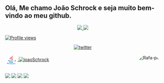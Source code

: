 ##  Olá, Me chamo João Schrock e seja muito  bem-vindo ao meu github.
<div align="center">
  <a href="https://https://github.com/JoaoSchrock">
  <img height="180em" src="https://github-readme-stats.vercel.app/api?username=joaoSchrock&show_icons=true&theme=rose_pine&include_all_commits=true&count_private=true"/>
  <img height="180em" src="https://github-readme-stats.vercel.app/api/top-langs/?username=JoaoSchrock&layout=compact&langs_count=7&theme=rose_pine"/>  
    <p align="left"> <img src="https://komarev.com/ghpvc/?username=joaoschrock&color=yellow" alt="Profile views" /> </p>
    <a href="https://twitter.com/joao_schrock" target="_blank">
  <img align="esquerda" src="https://img.shields.io/badge/-joaoschrock-05122A?style=flat&logo=twitter" alt="twitter"/>  

   
  
</div>
    
  
  <div style="display: inline_block"><br>

  <img align="center" alt="JAVA" height="30" width="40" src="https://github.com/devicons/devicon/blob/master/icons/java/java-original.svg">
  <img align="center" alt="joaoSchrock" height="30" width="40" src="https://cdn.jsdelivr.net/gh/devicons/devicon/icons/canva/canva-original.svg" />

   
  <img align="right" alt="Rafa-pic" height="110" style="border-radius:30px;" src="https://www.revistabula.com/wp/wp-content/uploads/2019/07/Sherlock-Holmes-co%CC%81pia-610x350.jpg">
    
          
  </div>
  
  ##
  
  <div> 
  <a href="https://www.youtube.com/channel/UC_-uuuZbY0AAt9CViNzvc-Q" target="_blank"><img src="https://img.shields.io/badge/YouTube-FF0000?style=for-the-badge&logo=youtube&logoColor=white" target="_blank"></a>
  <a href="https://www.instagram.com/joaoschrock/" target="_blank"><img src="https://img.shields.io/badge/-Instagram-%23E4405F?style=for-the-badge&logo=instagram&logoColor=white" target="_blank"></a>
  <a href = "https://mail.google.com/mail/joaoschrock@gmail.com"><img src="https://img.shields.io/badge/-Gmail-%23333?style=for-the-badge&logo=gmail&logoColor=white" target="_blank"></a> 
      <a href="https://www.linkedin.com/in/jo%C3%A3o-schrock-b36560209/" target="_blank"><img src="https://img.shields.io/badge/-LinkedIn-%230077B5?style=for-the-badge&logo=linkedin&logoColor=white" target="_blank"></a> 

    
    
     

</div>


